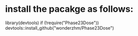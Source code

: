 # install the pacakge as follows:
library(devtools)
if (!require("Phase23Dose")) devtools::install_github("wonderzhm/Phase23Dose")
